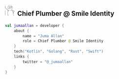 ## <img width="35" alt="about" src="https://github.com/jumaallan/jumaallan/blob/master/jumaallan.jpeg"> Chief Plumber @ Smile Identity
```kotlin
val jumaallan = developer {
    about {
        name = "Juma Allan"
        role = Chief Plumber @ Smile Identity
    }
    tech("Kotlin", "Golang", "Rust", "Swift")
    links {
        twitter = "@_jumaallan"
    }
}
```

